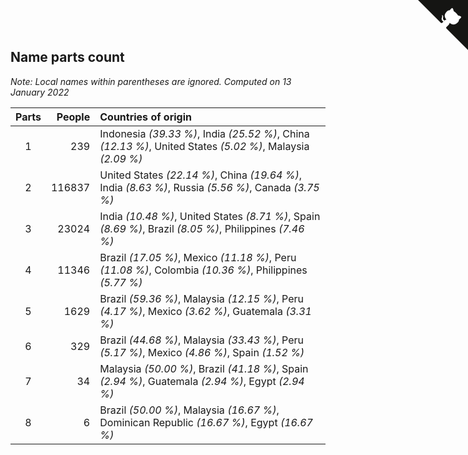 ## Name parts count

*Note: Local names within parentheses are ignored.*
*Computed on 13 January 2022*

| Parts | People | Countries of origin |
| :--: | ---: | :--- |
| 1 | 239 | Indonesia *(39.33 %)*, India *(25.52 %)*, China *(12.13 %)*, United States *(5.02 %)*, Malaysia *(2.09 %)* |
| 2 | 116837 | United States *(22.14 %)*, China *(19.64 %)*, India *(8.63 %)*, Russia *(5.56 %)*, Canada *(3.75 %)* |
| 3 | 23024 | India *(10.48 %)*, United States *(8.71 %)*, Spain *(8.69 %)*, Brazil *(8.05 %)*, Philippines *(7.46 %)* |
| 4 | 11346 | Brazil *(17.05 %)*, Mexico *(11.18 %)*, Peru *(11.08 %)*, Colombia *(10.36 %)*, Philippines *(5.77 %)* |
| 5 | 1629 | Brazil *(59.36 %)*, Malaysia *(12.15 %)*, Peru *(4.17 %)*, Mexico *(3.62 %)*, Guatemala *(3.31 %)* |
| 6 | 329 | Brazil *(44.68 %)*, Malaysia *(33.43 %)*, Peru *(5.17 %)*, Mexico *(4.86 %)*, Spain *(1.52 %)* |
| 7 | 34 | Malaysia *(50.00 %)*, Brazil *(41.18 %)*, Spain *(2.94 %)*, Guatemala *(2.94 %)*, Egypt *(2.94 %)* |
| 8 | 6 | Brazil *(50.00 %)*, Malaysia *(16.67 %)*, Dominican Republic *(16.67 %)*, Egypt *(16.67 %)* |


<a href="https://github.com/jonatanklosko/wca_statistics" class="github-corner" aria-label="View source on Github"><svg width="80" height="80" viewBox="0 0 250 250" style="fill:#151513; color:#fff; position: absolute; top: 0; border: 0; right: 0;" aria-hidden="true"><path d="M0,0 L115,115 L130,115 L142,142 L250,250 L250,0 Z"></path><path d="M128.3,109.0 C113.8,99.7 119.0,89.6 119.0,89.6 C122.0,82.7 120.5,78.6 120.5,78.6 C119.2,72.0 123.4,76.3 123.4,76.3 C127.3,80.9 125.5,87.3 125.5,87.3 C122.9,97.6 130.6,101.9 134.4,103.2" fill="currentColor" style="transform-origin: 130px 106px;" class="octo-arm"></path><path d="M115.0,115.0 C114.9,115.1 118.7,116.5 119.8,115.4 L133.7,101.6 C136.9,99.2 139.9,98.4 142.2,98.6 C133.8,88.0 127.5,74.4 143.8,58.0 C148.5,53.4 154.0,51.2 159.7,51.0 C160.3,49.4 163.2,43.6 171.4,40.1 C171.4,40.1 176.1,42.5 178.8,56.2 C183.1,58.6 187.2,61.8 190.9,65.4 C194.5,69.0 197.7,73.2 200.1,77.6 C213.8,80.2 216.3,84.9 216.3,84.9 C212.7,93.1 206.9,96.0 205.4,96.6 C205.1,102.4 203.0,107.8 198.3,112.5 C181.9,128.9 168.3,122.5 157.7,114.1 C157.9,116.9 156.7,120.9 152.7,124.9 L141.0,136.5 C139.8,137.7 141.6,141.9 141.8,141.8 Z" fill="currentColor" class="octo-body"></path></svg></a><style>.github-corner:hover .octo-arm{animation:octocat-wave 560ms ease-in-out}@keyframes octocat-wave{0%,100%{transform:rotate(0)}20%,60%{transform:rotate(-25deg)}40%,80%{transform:rotate(10deg)}}@media (max-width:500px){.github-corner:hover .octo-arm{animation:none}.github-corner .octo-arm{animation:octocat-wave 560ms ease-in-out}}</style>
